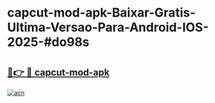 # capcut-mod-apk-Baixar-Gratis-Ultima-Versao-Para-Android-IOS-2025-#do98s

# <h2><a href="https://ainizakaria.my?title=capcut-mod-apk&ref=24M">🔗👉 🔴 capcut-mod-apk</a></h2>

[![acn](https://github.com/user-attachments/assets/0f9c940e-d8b0-45ae-aac7-cd30a18b3e1c)](https://ainizakaria.my?title=capcut-mod-apk&ref=24M)

